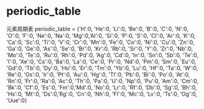 # periodic_table
元素周期表
periodic_table = {'H':0, 'He':0, 'Li':0, 'Be':0, 'B':0, 'C':0, 'N':0, 'O':0, 'F':0, 'Ne':0, 'Na':0, 'Mg':0,'Al':0, 'Si':0, 'P':0, 'S':0, 'Cl':0, 'Ar':0,
                  'K':0, 'Ca':0, 'Sc':0, 'Ti':0, 'V':0, 'Cr':0, 'Mn':0, 'Fe':0, 'Co':0, 'Ni':0, 'Cu':0, 'Zn':0, 'Ga':0, 'Ge':0, 'As':0, 'Se':0, 'Br':0,
                  'Kr':0, 'Rb':0, 'Sr':0, 'Y':0, 'Zr':0, 'Nb':0, 'Mo':0, 'Te':0, 'Ru':0, 'Rh':0, 'Pd':0, 'Ag':0, 'Cd':0, 'In':0, 'Sn':0, 'Sb':0, 'Te':0,
                  'I':0, 'Xe':0, 'Cs':0, 'Ba':0, 'La':0, 'Ce':0, 'Pr':0, 'Nd':0, 'Pm':0, 'Sm':0, 'Eu':0, 'Gd':0, 'Tb':0, 'Dy':0, 'Ho':0, 'Er':0, 'Tm':0,
                  'Yb':0, 'Lu':0, 'Hf':0, 'Ta':0, 'W':0, 'Re':0, 'Os':0, 'Ir':0, 'Pt':0, 'Au':0, 'Hg':0, 'Tl':0, 'Pb':0, 'Bi':0, 'Po':0, 'At':0, 'Rn':0,
                  'Fr':0, 'Ra':0, 'Ac':0, 'Th':0, 'Pa':0, 'U':0, 'Np':0, 'Pu':0, 'Am':0, 'Cm':0, 'Bk':0, 'Cf':0, 'Es':0, 'Fm':0,'Md':0, 'No':0, 'Lr':0,
                  'Rf':0, 'Db':0, 'Sg':0, 'Bh':0, 'Hs':0, 'Mt':0, 'Ds':0,'Rg':0, 'Cn':0, 'Nh':0, 'Fl':0, 'Mc':0, 'Lv':0, 'Ts':0, 'Og':0, 'Uue':0}
